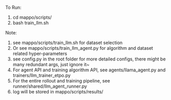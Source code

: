 To Run:
1. cd mappo/scripts/
2. bash train_llm.sh

Note:
1. see mappo/scripts/train_llm.sh for dataset selection
2. Or see mappo/scripts/train_llm_agent.py for algorithm and dataset related hyper-parameters
3. see config.py in the root folder for more detailed configs, there might be many redundant args, just ignore it~
4. For agent API and training algorithm API, see agents/llama_agent.py and trainers/llm_trainer_etpo.py
5. For the entire rollout and training pipeline, see runner/shared/llm_agent_runner.py
6. log will be stored in mappo/scripts/results/ 

